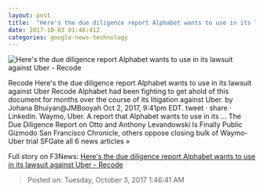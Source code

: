 ```yaml
---
layout: post
title:  "Here's the due diligence report Alphabet wants to use in its lawsuit against Uber - Recode"
date: 2017-10-03 01:46:41Z
categories: google-news-technology
---
```


![Here's the due diligence report Alphabet wants to use in its lawsuit against Uber - Recode](https://cdn0.vox-cdn.com/thumbor/NOFHnJAGey_caIzebtsXDhG2WQ0=/0x125:3992x2215/fit-in/1200x630/cdn2.vox-cdn.com/uploads/chorus_asset/file/8289527/Waymo_Uber.jpg)

Recode Here's the due diligence report Alphabet wants to use in its lawsuit against Uber Recode Alphabet had been fighting to get ahold of this document for months over the course of its litigation against Uber. by Johana Bhuiyan@JMBooyah Oct 2, 2017, 9:41pm EDT. tweet · share · Linkedin. Waymo, Uber. A report that Alphabet wants to use in its ... The Due Diligence Report on Otto and Anthony Levandowski Is Finally Public Gizmodo San Francisco Chronicle, others oppose closing bulk of Waymo-Uber trial SFGate all 6 news articles »


Full story on F3News: [Here's the due diligence report Alphabet wants to use in its lawsuit against Uber - Recode](http://www.f3nws.com/n/u3ZFJ)

> Posted on: Tuesday, October 3, 2017 1:46:41 AM
